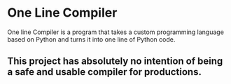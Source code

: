 # One Line Compiler

One line Compiler is a program that takes a custom programming language based on Python and turns it into one line of Python code.

## This project has absolutely no intention of being a safe and usable compiler for productions.

